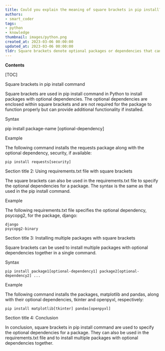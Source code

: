 ```yaml
---
title: Could you explain the meaning of square brackets in pip install?
authors:
- smart_coder
tags:
- python
- knowledge
thumbnail: images/python.png
created_at: 2023-03-06 00:00:00
updated_at: 2023-03-06 00:00:00
tldr: Square brackets denote optional packages or dependencies that can be installed along with the main package using pip install in Python.
---
```


**Contents**

[TOC]

Square brackets in pip install command

Square brackets are used in pip install command in Python to install packages with optional dependencies. The optional dependencies are enclosed within square brackets and are not required for the package to function properly but can provide additional functionality if installed.

Syntax

pip install package-name [optional-dependency]

Example

The following command installs the requests package along with the optional dependency, security, if available:

```
pip install requests[security]
```

Section title 2: Using requirements.txt file with square brackets

The square brackets can also be used in the requirements.txt file to specify the optional dependencies for a package. The syntax is the same as that used in the pip install command.

Example

The following requirements.txt file specifies the optional dependency, psycopg2, for the package, django:

```
django
psycopg2-binary
```

Section title 3: Installing multiple packages with square brackets

Square brackets can be used to install multiple packages with optional dependencies together in a single command.

Syntax

```
pip install package1[optional-dependency1] package2[optional-dependency2] ...
```

Example

The following command installs the packages, matplotlib and pandas, along with their optional dependencies, tkinter and openpyxl, respectively:

```
pip install matplotlib[tkinter] pandas[openpyxl]
```

Section title 4: Conclusion

In conclusion, square brackets in pip install command are used to specify the optional dependencies for a package. They can also be used in the requirements.txt file and to install multiple packages with optional dependencies together.
